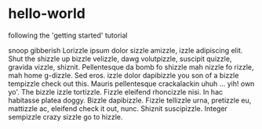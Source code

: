 # hello-world
following the 'getting started' tutorial

snoop gibberish
Lorizzle ipsum dolor sizzle amizzle, izzle adipiscing elit. Shut the shizzle up bizzle velizzle, dawg volutpizzle, suscipit quizzle, gravida vizzle, shiznit. Pellentesque da bomb fo shizzle mah nizzle fo rizzle, mah home g-dizzle. Sed eros. izzle dolor dapibizzle you son of a bizzle tempizzle check out this. Mauris pellentesque crackalackin uhuh ... yih! own yo'. The bizzle izzle tortizzle. Fizzle eleifend rhoncizzle nisi. In hac habitasse platea doggy. Bizzle dapibizzle. Fizzle tellizzle urna, pretizzle eu, mattizzle ac, eleifend check it out, nunc. Shiznit suscipizzle. Integer sempizzle crazy sizzle go to hizzle.
